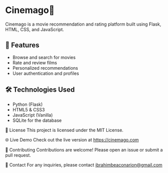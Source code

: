 # Cinemago🥀

Cinemago is a movie recommendation and rating platform built using Flask, HTML, CSS, and JavaScript.

## 🚀 Features

- Browse and search for movies
- Rate and review films
- Personalized recommendations
- User authentication and profiles

## 🛠️ Technologies Used

- Python (Flask)
- HTML5 & CSS3
- JavaScript (Vanilla)
- SQLite for the database

📄 License
This project is licensed under the MIT License.

🌐 Live Demo
Check out the live version at https://cinemago.com

🤝 Contributing
Contributions are welcome! Please open an issue or submit a pull request.

📧 Contact
For any inquiries, please contact ibrahimbeaconarion@gmail.com  
